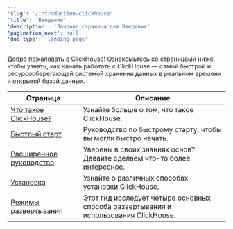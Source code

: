 ```yaml
---
'slug': '/introduction-clickhouse'
'title': 'Введение'
'description': 'Лендинг страница для Введения'
'pagination_next': null
'doc_type': 'landing-page'
---
```


Добро пожаловать в ClickHouse! Ознакомьтесь со страницами ниже, чтобы узнать, как начать работать с ClickHouse — самой быстрой и ресурсосберегающей системой хранения данных в реальном времени и открытой базой данных.

| Страница                                      | Описание                                                        |
|-----------------------------------------------|-----------------------------------------------------------------|
| [Что такое ClickHouse?](intro)               | Узнайте больше о том, что такое ClickHouse.                    |
| [Быстрый старт](/get-started/quick-start)    | Руководство по быстрому старту, чтобы вы могли быстро начать.  |           
| [Расширенное руководство](tutorial.md)       | Уверены в своих знаниях основ? Давайте сделаем что-то более интересное. |
| [Установка](getting-started/install/install.mdx) | Узнайте о различных способах установки ClickHouse.             |
| [Режимы развертывания](deployment-modes.md)  | Этот гид исследует четыре основных способа развертывания и использования ClickHouse. |
